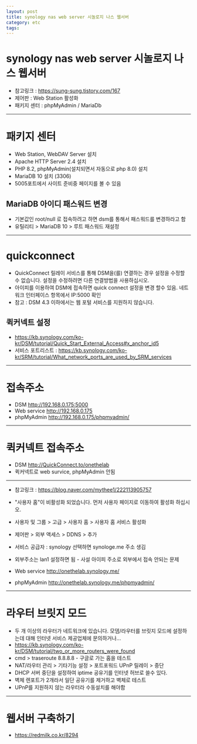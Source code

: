 ```yaml
---
layout: post
title: synology nas web server 시놀로지 나스 웹서버
category: etc
tags: 
---
```


# synology nas web server 시놀로지 나스 웹서버

* 참고링크 : https://sung-sung.tistory.com/167
* 제어판 : Web Station 활성화
* 패키지 센터 : phpMyAdmin / MariaDb

---

# 패키지 센터
* Web Station, WebDAV Server 설치
* Apache HTTP Server 2.4 설치
* PHP 8.2, phpMyAdmin(설치되면서 자동으로 php 8.0) 설치
* MariaDB 10 설치 (3306)
* 5005포트에서 사이트 준비중 페이지를 볼 수 있음

## MariaDB 아이디 패스워드 변경
* 기본값인 root/null 로 접속하려고 하면 dsm를 통해서 패스워드를 변경하라고 함
* 유틸리티 > MariaDB 10 > 루트 패스워드 재설정

---

# quickconnect
* QuickConnect 릴레이 서비스를 통해 DSM을(를) 연결하는 경우 설정을 수정할 수 없습니다. 설정을 수정하려면 다른 연결방법을 사용하십시오.
* 아이피를 이용하여 DSM에 접속하면 quick connect 설정을 변경 할수 있음. 네트워크 인터페이스 항목에서 IP:5000 확인
* 참고 : DSM 4.3 이하에서는 웹 포털 서비스를 지원하지 않습니다.

## 퀵커넥트 설정
* <https://kb.synology.com/ko-kr/DSM/tutorial/Quick_Start_External_Access#x_anchor_id5>
* 서비스 포트리스트 : <https://kb.synology.com/ko-kr/SRM/tutorial/What_network_ports_are_used_by_SRM_services>

---

# 접속주소
* DSM <http://192.168.0.175:5000>
* Web service <http://192.168.0.175>
* phpMyAdmin <http://192.168.0.175/phpmyadmin/>

---

# 퀵커넥트 접속주소
* DSM <http://QuickConnect.to/onethelab>
* 퀵커넥트로 web survice, phpMyAdmin 안됨

---

* 참고링크 : https://blog.naver.com/mythee1/222113905757

* "사용자 홈"이 비활성화 되었습니다. 먼저 사용자 페이지로 이동하여 활성화 하십시오.
* 사용자 및 그룹 > 고급 > 사용자 홈 > 사용자 홈 서비스 활성화
* 제어판 > 외부 액세스 > DDNS > 추가
* 서비스 공급자 : synology 선택하면 synologe.me 주소 생김
* 외부주소는 lan1 설정하면 됨 - 사설 아이피 주소로 외부에서 접속 안되는 문제

* Web service <http://onethelab.synology.me/>
* phpMyAdmin <http://onethelab.synology.me/phpmyadmin/>

---

# 라우터 브릿지 모드
* 두 개 이상의 라우터가 네트워크에 있습니다. 모뎀/라우터를 브릿지 모드에 설정하는데 대해 인터넷 서비스 제공업체에 문의하거나...
* <https://kb.synology.com/ko-kr/DSM/tutorial/two_or_more_routers_were_found>
* cmd > traseroute 8.8.8.8 - 구글로 가는 홉을 테스트
* NAT/라우터 관리 > 기타기능 설정 > 포트포워드 UPnP 릴레이 > 중단
* DHCP 서버 중단을 설정하여 iptime 공유기를 인터넷 허브로 쓸수 있다.
* 벽체 렌포트가 2개라서 일단 공유기를 제거하고 벽체로 테스트
* UPnP를 지원하지 않는 라우터라 수동설치를 해야함

---

# 웹서버 구축하기
* https://redmilk.co.kr/8294